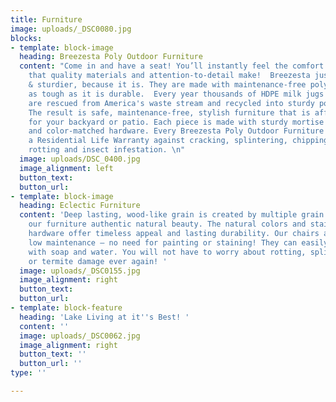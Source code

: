 ```yaml
---
title: Furniture
image: uploads/_DSC0080.jpg
blocks:
- template: block-image
  heading: Breezesta Poly Outdoor Furniture
  content: "Come in and have a seat! You’ll instantly feel the comfort difference
    that quality materials and attention-to-detail make!  Breezesta just feels stronger
    & sturdier, because it is. They are made with maintenance-free poly lumber is
    as tough as it is durable.  Every year thousands of HDPE milk jugs and water bottles
    are rescued from America's waste stream and recycled into sturdy poly lumber.
    The result is safe, maintenance-free, stylish furniture that is affordably priced
    for your backyard or patio. Each piece is made with sturdy mortise and tenon construction,
    and color-matched hardware. Every Breezesta Poly Outdoor Furniture piece carries
    a Residential Life Warranty against cracking, splintering, chipping, peeling,
    rotting and insect infestation. \n"
  image: uploads/DSC_0400.jpg
  image_alignment: left
  button_text: 
  button_url: 
- template: block-image
  heading: Eclectic Furniture
  content: 'Deep lasting, wood-like grain is created by multiple grain patterns giving
    our furniture authentic natural beauty. The natural colors and stainless steel
    hardware offer timeless appeal and lasting durability. Our chairs are extremely
    low maintenance – no need for painting or staining! They can easily be cleaned
    with soap and water. You will not have to worry about rotting, splintering, splitting
    or termite damage ever again! '
  image: uploads/_DSC0155.jpg
  image_alignment: right
  button_text: 
  button_url: 
- template: block-feature
  heading: 'Lake Living at it''s Best! '
  content: ''
  image: uploads/_DSC0062.jpg
  image_alignment: right
  button_text: ''
  button_url: ''
type: ''

---
```

